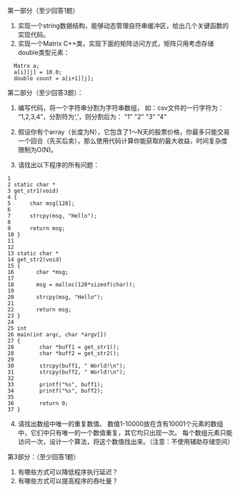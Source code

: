 第一部分（至少回答1题）
1. 实现一个string数据结构，能够动态管理自符串缓冲区，给出几个关键函数的实现代码。
2. 实现一个Matrix C++类，实现下面的矩阵访问方式，矩阵只用考虑存储double类型元素：
```
  Matrx a;
  a[i][j] = 10.0;
  double count = a[i+1][j];
```

第二部分（至少回答3题）：
1. 编写代码，将一个字符串分割为字符串数组，
   如：csv文件的一行字符为： “1,2,3,4”，分割符为','，则分割后为：
   "1"
   "2"
   "3"
   "4"

2. 假设你有个array（长度为N），它包含了1～N天的股票价格，你最多只能交易一个回合（先买后卖），那么使用代码计算你能获取的最大收益，时间复杂度限制为O(N)。

3. 请找出以下程序的所有问题：
 ```
 1 
 2 static char *
 3 get_str1(void)
 4 {
 5      char msg[128];
 6 
 7      strcpy(msg, "Hello");
 8 
 9      return msg;
10 }
11 
12 
13 static char *
14 get_str2(void)
15 {
16       char *msg;
17 
18       msg = malloc(128*sizeof(char));
19 
20       strcpy(msg, "Hello");
21 
22       return msg;
23 }
24 
25 int
26 main(int argc, char *argv[])
27 {
28        char *buff1 = get_str1();
28        char *buff2 = get_str2();
29 
30        strcpy(buff1, " World!\n");
31        strcpy(buff2, " World!\n");
32 
33        printf("%s", buff1);
34        printf("%s", buff2);
35 
36        return 0;
37 }
```

4. 请找出数组中唯一的重复数值。
数值1-10000放在含有10001个元素的数组中，它们中只有唯一的一个数值重复，其它均只出现一次。
每个数组元素只能访问一次，设计一个算法，将这个数值找出来。（注意：不使用辅助存储空间）

第3部分：（至少回答1题）
1. 有哪些方式可以降低程序执行延迟？
2. 有哪些方式可以提高程序的吞吐量？




  


